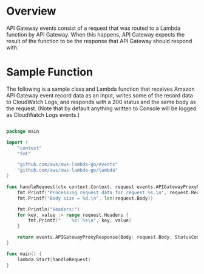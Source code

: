 # Overview

API Gateway events consist of a request that was routed to a Lambda function by API Gateway. When this happens, API Gateway expects the result of the function to be the response that API Gateway should respond with.

# Sample Function

The following is a sample class and Lambda function that receives Amazon API Gateway event record data as an input, writes some of the record data to CloudWatch Logs, and responds with a 200 status and the same body as the request. (Note that by default anything written to Console will be logged as CloudWatch Logs events.)

```go

package main

import (
	"context"
	"fmt"

	"github.com/aws/aws-lambda-go/events"
	"github.com/aws/aws-lambda-go/lambda"
)

func handleRequest(ctx context.Context, request events.APIGatewayProxyRequest) (events.APIGatewayProxyResponse, error) {
	fmt.Printf("Processing request data for request %s.\n", request.RequestContext.RequestID)
	fmt.Printf("Body size = %d.\n", len(request.Body))

	fmt.Println("Headers:")
	for key, value := range request.Headers {
		fmt.Printf("    %s: %s\n", key, value)
	}

	return events.APIGatewayProxyResponse{Body: request.Body, StatusCode: 200}, nil
}

func main() {
	lambda.Start(handleRequest)
}
```
